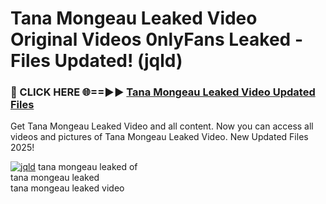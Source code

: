 # Tana Mongeau Leaked Video Original Videos 0nlyFans Leaked - Files Updated! (jqld)

<h3>🔴 CLICK HERE 🌐==►► <a href="https://tinyurl.com/2jnfzry5" rel="nofollow">Tana Mongeau Leaked Video Updated Files</a></h3>

Get Tana Mongeau Leaked Video and all content. Now you can access all videos and pictures of Tana Mongeau Leaked Video. New Updated Files 2025!

[![jqld](https://i.imgur.com/GyGTBgg.gif)](https://tinyurl.com/2jnfzry5)
tana mongeau leaked of<br>
tana mongeau leaked<br>
tana mongeau leaked video